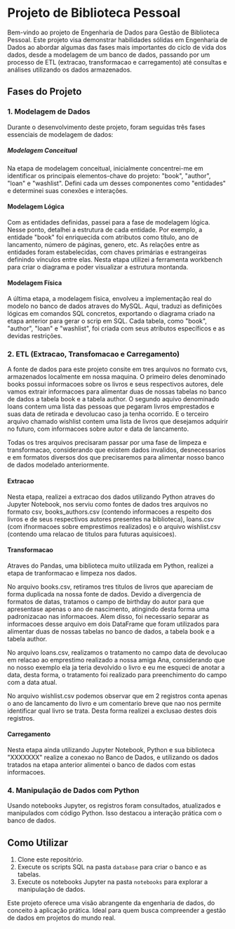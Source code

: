 # Projeto de Biblioteca Pessoal

Bem-vindo ao projeto de Engenharia de Dados para Gestão de Biblioteca Pessoal. Este projeto visa demonstrar habilidades sólidas em Engenharia de Dados ao abordar algumas das fases mais importantes do ciclo de vida dos dados, desde a modelagem de um banco de dados, passando por um processo de ETL (extracao, transformacao e carregamento) até consultas e análises utilizando os dados armazenados.


## Fases do Projeto

### 1. Modelagem de Dados

Durante o desenvolvimento deste projeto, foram seguidas três fases essenciais de modelagem de dados:


##### Modelagem Conceitual

Na etapa de modelagem conceitual, inicialmente concentrei-me em identificar os principais elementos-chave do projeto: "book", "author", "loan" e "washlist". Defini cada um desses componentes como "entidades" e determinei suas conexões e interações.


#### Modelagem Lógica

Com as entidades definidas, passei para a fase de modelagem lógica. Nesse ponto, detalhei a estrutura de cada entidade. Por exemplo, a entidade "book" foi enriquecida com atributos como título, ano de lancamento, número de páginas, genero, etc. As relações entre as entidades foram estabelecidas, com chaves primárias e estrangeiras definindo vínculos entre elas. Nesta etapa utilizei a ferramenta workbench para criar o diagrama e poder visualizar a estrutura montanda.


#### Modelagem Física

A última etapa, a modelagem física, envolveu a implementação real do modelo no banco de dados atraves do MySQL. Aqui, traduzi as definições lógicas em comandos SQL concretos, exportando o diagrama criado na etapa anterior para gerar o scrip em SQL. Cada tabela, como "book", "author", "loan" e "washlist", foi criada com seus atributos específicos e as devidas restrições.


### 2. ETL (Extracao, Transfomacao e Carregamento)

A fonte de dados para este projeto consite em tres arquivos no formato cvs, armazenados localmente em nossa maquina. O primeiro deles denominado books possui informacoes sobre os livros e seus respectivos autores, dele vamos extrair informacoes para alimentar duas de nossas tabelas no banco de dados a tabela book e a tabela author. O segundo aquivo denominado loans contem uma lista das pessoas que pegaram livros emprestados e suas data de retirada e devolucao caso ja tenha ocorrido. E o terceiro arquivo chamado wishlist contem uma lista de livros que desejamos adquirir no futuro, com informacoes sobre autor e data de lancamento.

Todas os tres arquivos precisaram passar por uma fase de limpeza e transformacao, considerando que existem dados invalidos, desnecessarios e em formatos diversos dos que precisaremos para alimentar nosso banco de dados modelado anteriormente.


#### Extracao

Nesta etapa, realizei a extracao dos dados utilizando Python atraves do Jupyter Notebook, nos serviu como fontes de dados tres arquivos no formato csv, books_authors.csv (contendo informacoes a respeito dos livros e de seus respectivos autores presentes na biblioteca), loans.csv (com ifnormacoes sobre emprestimos realizados) e o arquivo wishlist.csv (contendo uma relacao de titulos para futuras aquisicoes).


#### Transformacao

Atraves do Pandas, uma biblioteca muito utilizada em Python, realizei a etapa de tranformacao e limpeza nos dados. 

No arquivo books.csv, retiramos tres titulos de livros que apareciam de forma duplicada na nossa fonte de dados. Devido a divergencia de formatos de datas, tratamos o campo de birthday do autor para que apresentase apenas o ano de nascimento, atingindo desta forma uma padronizacao nas informacoes. Alem disso, foi necessario separar as informacoes desse arquivo em dois DataFrame que foram utilizados para alimentar duas de nossas tabelas no banco de dados, a tabela book e a tabela author.

No arquivo loans.csv, realizamos o tratamento no campo data de devolucao em relacao ao emprestimo realizado a nossa amiga Ana, considerando que no nosso exemplo ela ja teria devolvido o livro e eu me esqueci de anotar a data, desta forma, o tratamento foi realizado para preenchimento do campo com a data atual.

No arquivo wishlist.csv podemos observar que em 2 registros conta apenas o ano de lancamento do livro e um comentario breve que nao nos permite identificar qual livro se trata. Desta forma realizei a exclusao destes dois registros.


#### Carregamento

Nesta etapa ainda utilizando Jupyter Notebook, Python e sua biblioteca "XXXXXXX" realize a conexao no Banco de Dados, e utilizando os dados tratados na etapa anterior alimentei o banco de dados com estas informacoes.


### 4. Manipulação de Dados com Python

Usando notebooks Jupyter, os registros foram consultados, atualizados e manipulados com código Python. Isso destacou a interação prática com o banco de dados.

## Como Utilizar

1. Clone este repositório.
2. Execute os scripts SQL na pasta `database` para criar o banco e as tabelas.
3. Execute os notebooks Jupyter na pasta `notebooks` para explorar a manipulação de dados.

Este projeto oferece uma visão abrangente da engenharia de dados, do conceito à aplicação prática. Ideal para quem busca compreender a gestão de dados em projetos do mundo real.
